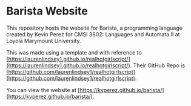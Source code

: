 # Barista Website

This repository hosts the website for Barista, a programming language created by Kevin Perez for CMSI 3802: Languages and Automata II at Loyola Marymount University.

This was made using a template and with reference to [https://laurenlindsey1.github.io/realhotgirlscript/](https://laurenlindsey1.github.io/realhotgirlscript/). Their GitHub Repo is [https://github.com/laurenlindsey1/realhotgirlscript](https://github.com/laurenlindsey1/realhotgirlscript).

You can view the website at [https://kvperez.github.io/barista/](https://kvperez.github.io/barista/).
